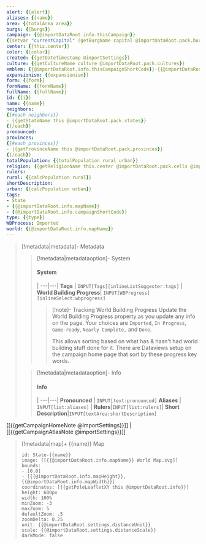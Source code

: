 ```yaml
---
alert: {{alert}}
aliases: {{name}}
area: {{totalArea area}}
burgs: {{burgs}}
campaign: {{@importDataRoot.info.thisCampaign}}
{{setvar "currentCapital" (getBurgName capital @importDataRoot.pack.burgs)}}capital: {{"currentCapital"}}
center: {{this.center}}
color: {{color}}
created: {{getDateTimestamp @importSettings}}
culture: {{getCultureName culture @importDataRoot.pack.cultures}}
emblem: {{@importDataRoot.info.thisCampaignShortCode}}-{{@importDataRoot.info.mapName}} Emblem {{fullName}}.png
expansionism: {{expansionism}}
form: {{form}}
formName: {{formName}}
fullName: {{fullName}}
id: {{i}}
name: {{name}}
neighbors: 
{{#each neighbors}}
- {{getStateName this @importDataRoot.pack.states}}
{{/each}}
pronounced:
provinces:
{{#each provinces}}
- {{getProvinceName this @importDataRoot.pack.provinces}}
{{/each}}
totalPopulation: {{totalPopulation rural urban}}
religion: {{getReligionName this.center @importDataRoot.pack.cells @importDataRoot.pack.religions}}
rulers:
rural: {{calcPopulation rural}}
shortDescription:
urban: {{calcPopulation urban}}
tags:
- State
- {{@importDataRoot.info.mapName}}
- {{@importDataRoot.info.campaignShortCode}}
type: {{type}}
WBProcess: Imported
world: {{@importDataRoot.info.mapName}}
---
```

> [!metadata|metadata]- Metadata 
>> [!metadata|metadataoption]- System
>> #### System
>>  |
>> ---|---|
>> **Tags** | `INPUT[Tags][inlineListSuggester:tags]` |
>> **World Building Progress**| `INPUT[WBProgress][inlineSelect:wbprogress]`
>>> [!note]- Tracking World Building Progress
>>> Update the World Building Progress property as you update any info on the page. Your choices are `Imported`, `In Progress`, `Game-ready`, `Nearly Complete,` and `Done`. 
>>> 
>>> This allows sorting based on what has & hasn't had world building stuff done for it. There are Dataviews setup on the campaign home page that sort by these progress key words.
>
>> [!metadata|metadataoption]- Info
>> #### Info
>>  |
>> ---|---|
> **Pronounced** |  `INPUT[text:pronounced]`
> **Aliases** | `INPUT[list:aliases]` |
> **Rulers**|`INPUT[list:rulers]`|
> **Short Description**|`INPUT[textArea:shortDescription]`

[[{{getCampaignHomeNote @importSettings}}]] | [[{{getCampaignAtlasNote @importSettings}}]]

> [!metadata|map]+ {{name}} Map
> ```leaflet
> id: State-{{name}}
> image: [[{{@importDataRoot.info.mapName}} World Map.svg]]
> bounds: 
> - [0,0]
> - [{{@importDataRoot.info.mapHeight}},{{@importDataRoot.info.mapWidth}}]
> coordinates: [{{getPoleLeafletXY this @importDataRoot.info}}]
> height: 600px
> width: 100%
> minZoom: -3
> maxZoom: 5
> defaultZoom: .5
> zoomDelta: 0.25
> unit: {{@importDataRoot.settings.distanceUnit}}
> scale: {{@importDataRoot.settings.distanceScale}}
> darkMode: false
> ```